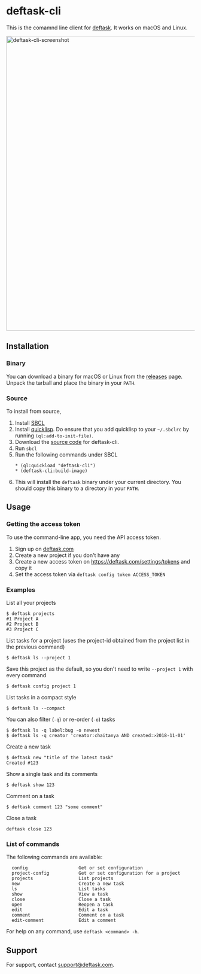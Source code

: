# deftask-cli

This is the comamnd line client for [deftask][]. It works on macOS and Linux.

<img width="788" alt="deftask-cli-screenshot" src="https://user-images.githubusercontent.com/35972/48839030-2bd1d900-edb0-11e8-8c9d-88f411a165c3.png">

## Installation

### Binary

You can download a binary for macOS or Linux from the [releases][] page. Unpack
the tarball and place the binary in your `PATH`.

### Source

To install from source,

1. Install [SBCL][sbcl]
2. Install [quicklisp][]. Do ensure that you add quicklisp to your `~/.sbclrc`
   by running `(ql:add-to-init-file)`.
3. Download the [source code][deftask-cli] for deftask-cli.
4. Run `sbcl`
5. Run the following commands under SBCL
    ```
    * (ql:quickload "deftask-cli")
    * (deftask-cli:build-image)
    ```
6. This will install the `deftask` binary under your current directory. You
   should copy this binary to a directory in your `PATH`.

## Usage

### Getting the access token

To use the command-line app, you need the API access token. 

1. Sign up on [deftask.com](https://deftask.com)
2. Create a new project if you don't have any
3. Create a new access token on https://deftask.com/settings/tokens and copy it
4. Set the access token via `deftask config token ACCESS_TOKEN`

### Examples

List all your projects

```
$ deftask projects
#1 Project A
#2 Project B
#3 Project C
```

List tasks for a project (uses the project-id obtained from the project list in
the previous command)

```
$ deftask ls --project 1
```

Save this project as the default, so you don't need to write `--project 1` with every command

```
$ deftask config project 1
```

List tasks in a compact style

```
$ deftask ls --compact
```

You can also filter (`-q`) or re-order (`-o`) tasks

```
$ deftask ls -q label:bug -o newest
$ deftask ls -q creator 'creator:chaitanya AND created:>2018-11-01'
```

Create a new task

```
$ deftask new "title of the latest task"
Created #123
```

Show a single task and its comments

```
$ deftask show 123
```

Comment on a task

```
$ deftask comment 123 "some comment"
```

Close a task

```
deftask close 123
```

### List of commands

The following commands are available:

```
  config                   Get or set configuration
  project-config           Get or set configuration for a project
  projects                 List projects
  new                      Create a new task
  ls                       List tasks
  show                     View a task
  close                    Close a task
  open                     Reopen a task
  edit                     Edit a task
  comment                  Comment on a task
  edit-comment             Edit a comment
```

For help on any command, use `deftask <command> -h`.

## Support

For support, contact support@deftask.com.

[deftask]: https://deftask.com
[deftask-cli]: https://github.com/deftask/deftask-cli
[sbcl]: http://sbcl.org/
[quicklisp]: https://www.quicklisp.org/
[releases]: https://github.com/deftask/deftask-cli/releases
